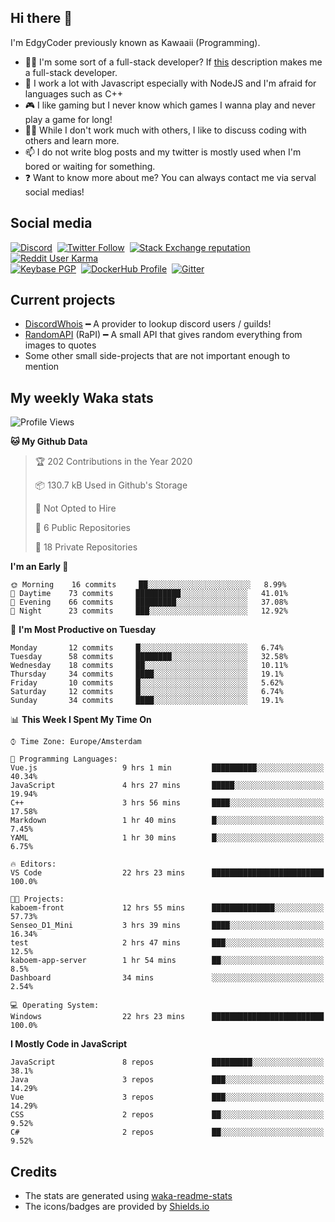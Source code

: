 ## Hi there 👋
I'm EdgyCoder previously known as Kawaaii (Programming).  
- 👨‍💻 I'm some sort of a full-stack developer? If [this](https://www.w3schools.com/whatis/whatis_fullstack.asp) description makes me a full-stack developer.
- 🌱 I work a lot with Javascript especially with NodeJS and I'm afraid for languages such as C++
- 🎮 I like gaming but I never know which games I wanna play and never play a game for long!
- 👯‍♀️ While I don't work much with others, I like to discuss coding with others and learn more.
- 📫 I do not write blog posts and my twitter is mostly used when I'm bored or waiting for something.
- ❓ Want to know more about me? You can always contact me via serval social medias!

## Social media
[![Discord](https://img.shields.io/discord/661411850856038431?label=Discord%20Guild&style=for-the-badge&logo=discord&logoColor=ffffff)](https://discord.gg/44yKPxm)
‎‎ [![Twitter Follow](https://img.shields.io/twitter/follow/edgycoder?color=%231DA1F2&label=Twitter&style=for-the-badge&logo=twitter&logoColor=ffffff)](https://twitter.com/EdgyCoder)
‎‎ [![Stack Exchange reputation](https://img.shields.io/stackexchange/stackoverflow/r/12418331?color=%23F48024&label=Stack%20overflow&style=for-the-badge&logo=stackoverflow&logoColor=ffffff)](https://stackoverflow.com/users/12418331/kawaaii)
‎‎ [![Reddit User Karma](https://img.shields.io/reddit/user-karma/combined/Kawaaii-Programming?label=Reddit&style=for-the-badge&logo=reddit&logoColor=ffffff)](https://www.reddit.com/user/Kawaaii-Programming)  
‎‎ [![Keybase PGP](https://img.shields.io/keybase/pgp/kawaaii?label=Keybase&logo=keybase&logoColor=ffffff&style=for-the-badge)](https://keybase.io/kawaaii)
‎‎ [![DockerHub Profile](https://img.shields.io/badge/DockerHub-kawaaii-informational?style=for-the-badge&logo=docker&logoColor=ffffff)](https://hub.docker.com/u/kawaaii)
‎‎ [![Gitter](https://img.shields.io/gitter/room/edgy-irrelevant/community?label=edgy-irrelevant&logo=gitter&logoColor=ffffff&style=for-the-badge)](https://gitter.im/edgy-irrelevant/community)

## Current projects
- [DiscordWhois](https://discordwhois.xyz) ━ A provider to lookup discord users / guilds!
- [RandomAPI](https://random.rest) (RaPI) ━ A small API that gives random everything from images to quotes
- Some other small side-projects that are not important enough to mention

## My weekly Waka stats
<!--START_SECTION:waka-->
![Profile Views](http://img.shields.io/badge/Profile%20Views-0-blue)

**🐱 My Github Data** 

> 🏆 202 Contributions in the Year 2020
 > 
> 📦 130.7 kB Used in Github's Storage 
 > 
> 🚫 Not Opted to Hire
 > 
> 📜 6 Public Repositories
 > 
> 🔑 18 Private Repositories 

**I'm an Early 🐤** 

```text
🌞 Morning    16 commits     ██░░░░░░░░░░░░░░░░░░░░░░░   8.99% 
🌆 Daytime    73 commits     ██████████░░░░░░░░░░░░░░░   41.01% 
🌃 Evening    66 commits     █████████░░░░░░░░░░░░░░░░   37.08% 
🌙 Night      23 commits     ███░░░░░░░░░░░░░░░░░░░░░░   12.92%

```
📅 **I'm Most Productive on Tuesday** 

```text
Monday       12 commits     █░░░░░░░░░░░░░░░░░░░░░░░░   6.74% 
Tuesday      58 commits     ████████░░░░░░░░░░░░░░░░░   32.58% 
Wednesday    18 commits     ██░░░░░░░░░░░░░░░░░░░░░░░   10.11% 
Thursday     34 commits     ████░░░░░░░░░░░░░░░░░░░░░   19.1% 
Friday       10 commits     █░░░░░░░░░░░░░░░░░░░░░░░░   5.62% 
Saturday     12 commits     █░░░░░░░░░░░░░░░░░░░░░░░░   6.74% 
Sunday       34 commits     ████░░░░░░░░░░░░░░░░░░░░░   19.1%

```


📊 **This Week I Spent My Time On** 

```text
⌚︎ Time Zone: Europe/Amsterdam

💬 Programming Languages: 
Vue.js                   9 hrs 1 min         ██████████░░░░░░░░░░░░░░░   40.34% 
JavaScript               4 hrs 27 mins       █████░░░░░░░░░░░░░░░░░░░░   19.94% 
C++                      3 hrs 56 mins       ████░░░░░░░░░░░░░░░░░░░░░   17.58% 
Markdown                 1 hr 40 mins        █░░░░░░░░░░░░░░░░░░░░░░░░   7.45% 
YAML                     1 hr 30 mins        █░░░░░░░░░░░░░░░░░░░░░░░░   6.75%

🔥 Editors: 
VS Code                  22 hrs 23 mins      █████████████████████████   100.0%

🐱‍💻 Projects: 
kaboem-front             12 hrs 55 mins      ██████████████░░░░░░░░░░░   57.73% 
Senseo_D1_Mini           3 hrs 39 mins       ████░░░░░░░░░░░░░░░░░░░░░   16.34% 
test                     2 hrs 47 mins       ███░░░░░░░░░░░░░░░░░░░░░░   12.5% 
kaboem-app-server        1 hr 54 mins        ██░░░░░░░░░░░░░░░░░░░░░░░   8.5% 
Dashboard                34 mins             ░░░░░░░░░░░░░░░░░░░░░░░░░   2.54%

💻 Operating System: 
Windows                  22 hrs 23 mins      █████████████████████████   100.0%

```

**I Mostly Code in JavaScript** 

```text
JavaScript               8 repos             █████████░░░░░░░░░░░░░░░░   38.1% 
Java                     3 repos             ███░░░░░░░░░░░░░░░░░░░░░░   14.29% 
Vue                      3 repos             ███░░░░░░░░░░░░░░░░░░░░░░   14.29% 
CSS                      2 repos             ██░░░░░░░░░░░░░░░░░░░░░░░   9.52% 
C#                       2 repos             ██░░░░░░░░░░░░░░░░░░░░░░░   9.52%

```



<!--END_SECTION:waka-->

## Credits
- The stats are generated using [waka-readme-stats](https://github.com/anmol098/waka-readme-stats)
- The icons/badges are provided by [Shields.io](https://shields.io/)
